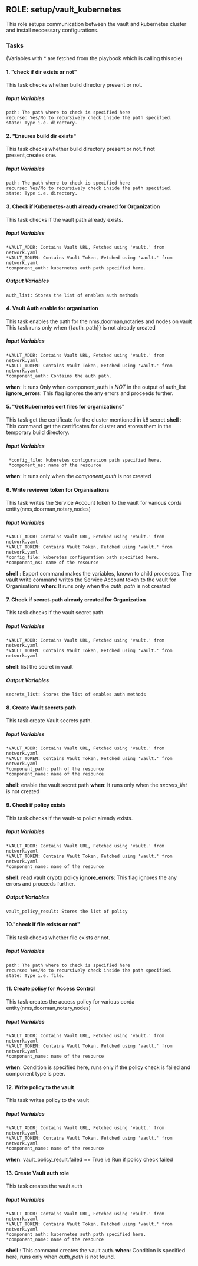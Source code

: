 ## ROLE: setup/vault_kubernetes
This role setups communication between the vault and kubernetes cluster and install neccessary configurations.

### Tasks
(Variables with * are fetched from the playbook which is calling this role) 
#### 1. "check if dir exists or not"
This task checks whether build directory present or not.
##### Input Variables
  
    path: The path where to check is specified here
    recurse: Yes/No to recursively check inside the path specified.
    state: Type i.e. directory. 

#### 2. "Ensures build dir exists"
This task checks whether build directory present or not.If not present,creates one.
##### Input Variables
  
    path: The path where to check is specified here
    recurse: Yes/No to recursively check inside the path specified.
    state: Type i.e. directory.

#### 3. Check if Kubernetes-auth already created for Organization
This task checks if the vault path already exists.
##### Input Variables
    *VAULT_ADDR: Contains Vault URL, Fetched using 'vault.' from network.yaml
    *VAULT_TOKEN: Contains Vault Token, Fetched using 'vault.' from network.yaml
    *component_auth: kubernetes auth path specified here.

##### Output Variables
    auth_list: Stores the list of enables auth methods

#### 4. Vault Auth enable for organisation
This task enables the path for the nms,doorman,notaries and nodes on vault
This task runs only when {{auth_path}} is not already created
##### Input Variables
    *VAULT_ADDR: Contains Vault URL, Fetched using 'vault.' from network.yaml
    *VAULT_TOKEN: Contains Vault Token, Fetched using 'vault.' from network.yaml
    *component_auth: Contains the auth path. 
**when**: It runs Only when component_auth is *NOT* in the output of auth_list
**ignore_errors**: This flag ignores the any errors and proceeds further.

#### 5. "Get Kubernetes cert files for organizations"
This task get the certificate for the cluster mentioned in k8 secret
**shell** : This command get the certificates for cluster and stores them in the temporary build directory.
##### Input Variables
     *config_file: kuberetes configuration path specified here.
     *component_ns: name of the resource
**when**: It runs only when the *component_auth* is not created

#### 6. Write reviewer token for Organisations
This task writes the Service Account token to the vault for various corda entity(nms,doorman,notary,nodes)
##### Input Variables
    *VAULT_ADDR: Contains Vault URL, Fetched using 'vault.' from network.yaml
    *VAULT_TOKEN: Contains Vault Token, Fetched using 'vault.' from network.yaml
    *config_file: kuberetes configuration path specified here.
    *component_ns: name of the resource
**shell** : Export command makes the variables, known to child processes.
The vault write command writes the Service Account token to the vault for Organisations
**when**: It runs only when the *auth_path* is not created

#### 7. Check if secret-path already created for Organization
This task checks if the vault secret path.
##### Input Variables
    *VAULT_ADDR: Contains Vault URL, Fetched using 'vault.' from network.yaml
    *VAULT_TOKEN: Contains Vault Token, Fetched using 'vault.' from network.yaml
**shell**: list the secret in vault
##### Output Variables
    secrets_list: Stores the list of enables auth methods

#### 8. Create Vault secrets path
This task create Vault secrets path.
##### Input Variables
    *VAULT_ADDR: Contains Vault URL, Fetched using 'vault.' from network.yaml
    *VAULT_TOKEN: Contains Vault Token, Fetched using 'vault.' from network.yaml
    *component_path: path of the resource
    *component_name: name of the resource
**shell**: enable the vault secret path
**when**: It runs only when the *secrets_list* is not created

#### 9. Check if policy exists
This task checks if the vault-ro polict already exists.
##### Input Variables
    *VAULT_ADDR: Contains Vault URL, Fetched using 'vault.' from network.yaml
    *VAULT_TOKEN: Contains Vault Token, Fetched using 'vault.' from network.yaml
    *component_name: name of the resource
**shell**: read vault crypto policy
**ignore_errors**: This flag ignores the any errors and proceeds further.
##### Output Variables
    vault_policy_result: Stores the list of policy

#### 10."check if file exists or not"
This task checks whether file exists or not.
##### Input Variables
  
    path: The path where to check is specified here
    recurse: Yes/No to recursively check inside the path specified.
    state: Type i.e. file. 

#### 11. Create policy for Access Control
This task creates the access policy for various corda entity(nms,doorman,notary,nodes)
##### Input Variables
    *VAULT_ADDR: Contains Vault URL, Fetched using 'vault.' from network.yaml
    *VAULT_TOKEN: Contains Vault Token, Fetched using 'vault.' from network.yaml
    *component_name: name of the resource
**when**: Condition is specified here, runs only if the policy check is failed and component type is peer.

#### 12. Write policy to the vault
This task writes policy to the vault
##### Input Variables
    *VAULT_ADDR: Contains Vault URL, Fetched using 'vault.' from network.yaml
    *VAULT_TOKEN: Contains Vault Token, Fetched using 'vault.' from network.yaml
    *component_name: name of the resource
**when**: vault_policy_result.failed == True i.e Run if policy check failed

#### 13. Create Vault auth role
This task creates the vault auth
##### Input Variables
    *VAULT_ADDR: Contains Vault URL, Fetched using 'vault.' from network.yaml
    *VAULT_TOKEN: Contains Vault Token, Fetched using 'vault.' from network.yaml
    *component_auth: kubernetes auth path specified here.
    *component_name: name of the resource
**shell** : This command creates the vault auth.
**when**: Condition is specified here, runs only when *auth_path* is not found.
